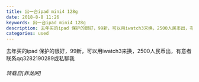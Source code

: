 ```yaml
---
title: 出一台ipad mini4 128g
date: 2018-8-8 11:26
keywords: 出一台ipad mini4 128g
description: 去年买的ipad 保护的很好，99新，可以用iwatch3来换，2500人民币出，有意者联系qq3282190289或私聊我
categories: used
---
```

<td class="t_f" id="postmessage_1609795">

去年买的ipad 保护的很好，99新，可以用iwatch3来换，2500人民币出，有意者联系qq3282190289或私聊我</td>
###### 转载自[菲龙网]